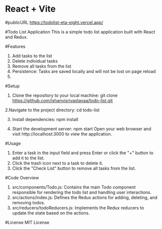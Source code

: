 # React + Vite
#publicURL
https://todolist-eta-eight.vercel.app/

#Todo List Application
This is a simple todo list application built with React and Redux.

#Features
1. Add tasks to the list
2. Delete individual tasks
3. Remove all tasks from the list
4. Persistence: Tasks are saved locally and will not be lost on page reload
5. 
#Setup
1. Clone the repository to your local machine:
git clone https://github.com/ishanvisrivastavaa/todo-list.git

2.Navigate to the project directory:
cd todo-list

3. Install dependencies:
npm install

4. Start the development server:
npm start
Open your web browser and visit http://localhost:3000 to view the application.

#Usage
1. Enter a task in the input field and press Enter or click the "+" button to add it to the list.
2. Click the trash icon next to a task to delete it.
3. Click the "Check List" button to remove all tasks from the list.

#Code Overview
1. src/components/Todo.js: Contains the main Todo component responsible for rendering the todo list and handling user interactions.
2. src/actions/index.js: Defines the Redux actions for adding, deleting, and removing todos.
3. src/reducers/todoReducers.js: Implements the Redux reducers to update the state based on the actions.


#License
MIT License

